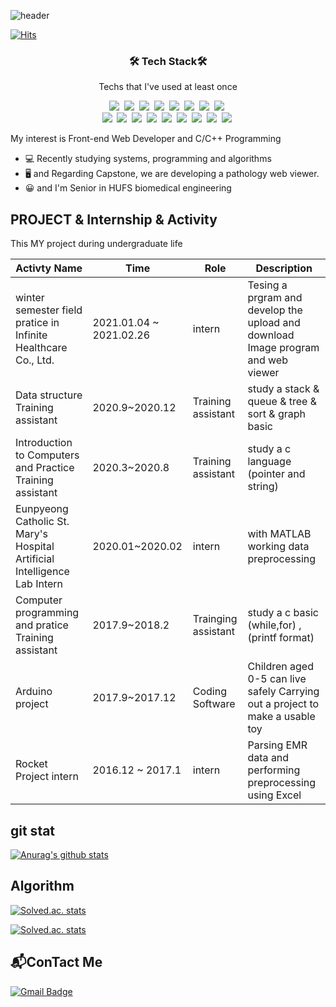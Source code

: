 ![header](https://capsule-render.vercel.app/api?type=slice&color=auto&height=300&section=header&text=programmer%20JJUN&fontSize=90)

[![Hits](https://hits.seeyoufarm.com/api/count/incr/badge.svg?url=https%3A%2F%2Fgithub.com%2FJANG-hyeonjun&count_bg=%2379C83D&title_bg=%23555555&icon=github.svg&icon_color=%23E7E7E7&title=Today&edge_flat=false)](https://hits.seeyoufarm.com)





<h3 align="center">🛠 Tech Stack🛠</h3>

<p align="center"> Techs that I've used at least once </p>
<p align="center">
  <img src="https://img.shields.io/badge/Python-3766AB?style=flat-square&logo=Python&logoColor=white"/></a>&nbsp 
  <img src="https://img.shields.io/badge/Java-007396?style=flat-square&logo=Java&logoColor=white"/></a>&nbsp 
  <img src="https://img.shields.io/badge/C++-00599C?style=flat-square&logo=C%2B%2B&logoColor=white"/></a>&nbsp 
  <img src="https://img.shields.io/badge/C-A8B9CC?style=flat-square&logo=C&logoColor=white"/></a>&nbsp 
  <img src="https://img.shields.io/badge/HTML5-11B48A?style=flat-square&logo=HTML5&logoColor=white"/></a>&nbsp
  <img src="https://img.shields.io/badge/Javascript-ffb13b?style=flat-square&logo=javascript&logoColor=white"/></a>&nbsp 
  <img src="https://img.shields.io/badge/css-1572B6?style=flat-square&logo=css3&logoColor=white"/></a>&nbsp 
  <img src="https://img.shields.io/badge/R-11B48A?style=flat-square&logo=R&logoColor=white"/></a>&nbsp 
  <br>
  <img src="https://img.shields.io/badge/React-11B48A?style=flat-square&logo=React&logoColor=white"/></a>&nbsp 
  <img src="https://img.shields.io/badge/Node.JS-6DB33F?style=flat-square&logo=Node.js&logoColor=white"/></a>&nbsp 
  <img src="https://img.shields.io/badge/Django-092E20?style=flat-square&logo=Django&logoColor=white"/></a>&nbsp 
  <img src="https://img.shields.io/badge/Mysql-E6B91E?style=flat-square&logo=MySql&logoColor=white"/></a>&nbsp 
  <img src="https://img.shields.io/badge/Docker-DB3552?style=flat-square&logo=Docker&logoColor=white"/></a>&nbsp 
  <img src="https://img.shields.io/badge/aws-333664?style=flat-square&logo=amazon-aws&logoColor=white"/></a>&nbsp 
  <img src="https://img.shields.io/badge/Arduino-005571?style=flat-square&logo=Arduino&logoColor=white"/></a>&nbsp 
  <img src="https://img.shields.io/badge/github-005571?style=flat-square&logo=github&logoColor=white"/></a>&nbsp 
  <img src="https://img.shields.io/badge/git-005571?style=flat-square&logo=git&logoColor=white"/></a>&nbsp 
</p>


My interest is Front-end Web Developer and C/C++ Programming

- 💻 Recently studying systems, programming and algorithms
- 🖥 and Regarding Capstone, we are developing a pathology web viewer.
- 😀 and I'm Senior in HUFS biomedical engineering 

## PROJECT & Internship & Activity

This MY project during undergraduate life 

| Activty Name | Time |Role|Description|
| ------ | ------ |------|--------|
|winter semester field pratice in Infinite Healthcare Co., Ltd.| 2021.01.04 ~ 2021.02.26 | intern | Tesing a prgram and develop the upload and download Image program and web viewer
|Data structure Training assistant | 2020.9~2020.12 | Training assistant | study a stack & queue & tree & sort & graph basic 
| Introduction to Computers and Practice Training assistant | 2020.3~2020.8 | Training assistant | study a c language (pointer and string)
| Eunpyeong Catholic St. Mary's Hospital Artificial Intelligence Lab Intern| 2020.01~2020.02 | intern | with MATLAB working data preprocessing
|Computer programming and pratice Training assistant | 2017.9~2018.2 | Trainging assistant | study a c basic (while,for) , (printf format)
| Arduino project| 2017.9~2017.12 | Coding Software| Children aged 0-5 can live safely Carrying out a project to make a usable toy 
| Rocket Project intern | 2016.12 ~ 2017.1 | intern | Parsing EMR data and performing preprocessing using Excel | 

## git stat

[![Anurag's github stats](https://github-readme-stats.vercel.app/api?username=JANG-hyeonjun)](https://github.com/anuraghazra/github-readme-stats)

## Algorithm
[![Solved.ac. stats](http://mazassumnida.wtf/api/mini/generate_badge?boj=cjstkek0907)](https://solved.ac/cjstkek0907)

[![Solved.ac. stats](http://mazassumnida.wtf/api/v2/generate_badge?boj=cjstkek0907)](https://solved.ac/cjstkek0907)

## 📬ConTact Me
[![Gmail Badge](https://img.shields.io/badge/Gmail-d14836?style=flat-square&logo=Gmail&logoColor=white&link=mailto:cjstkek0907@gmail.com)](mailto:cjstkek0907@gmail.com) 

<!--

 

**JANG-hyeonjun/JANG-hyeonjun** is a ✨ _special_ ✨ repository because its `README.md` (this file) appears on your GitHub profile.

Here are some ideas to get you started:

- 🔭 I’m currently working on ...
- 🌱 I’m currently learning ...
- 👯 I’m looking to collaborate on ...
- 🤔 I’m looking for help with ...
- 💬 Ask me about ...
- 📫 How to reach me: ...
- 😄 Pronouns: ...
- ⚡ Fun fact: ...
-->

